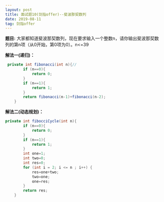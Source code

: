 ```yaml
---
layout: post
title: 面试题10(剑指offer)--斐波那契数列
date: 2019-08-11 
tag: 剑指offer
---
```



**题目:** 大家都知道斐波那契数列，现在要求输入一个整数n，请你输出斐波那契数列的第n项（从0开始，第0项为0）。n<=39

**解法一(递归)：** 

```java
 private int fibonacci(int n){//
        if (n==0){
            return 0;
        }
        if (n==1){
            return 1;
        }
        return fibonacci(n-1)+fibonacci(n-2);
    }
```

**解法二(动态规划)：** 

```java
private int fibocciCycle(int n){
        if (n==0){
            return 0;
        }
        if (n==1){
            return 1;
        }
        int one=1;
        int two=0;
        int res=0;
        for (int i = 2; i <= n ; i++) {
            res=one+two;
            two=one;
            one=res;
        }
        return res;
    }
```



 

